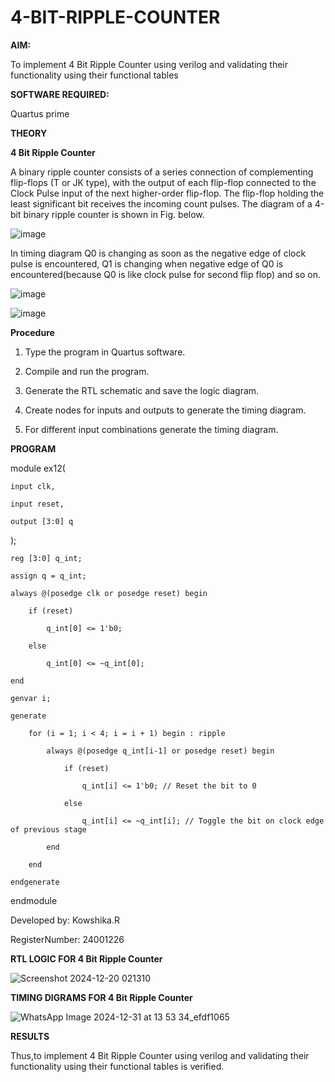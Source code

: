 # 4-BIT-RIPPLE-COUNTER

**AIM:**

To implement  4 Bit Ripple Counter using verilog and validating their functionality using their functional tables

**SOFTWARE REQUIRED:**

Quartus prime

**THEORY**

**4 Bit Ripple Counter**

A binary ripple counter consists of a series connection of complementing flip-flops (T or JK type), with the output of each flip-flop connected to the Clock Pulse input of the next higher-order flip-flop. The flip-flop holding the least significant bit receives the incoming count pulses. The diagram of a 4-bit binary ripple counter is shown in Fig. below.

![image](https://github.com/naavaneetha/4-BIT-RIPPLE-COUNTER/assets/154305477/cb4b74d4-31ab-4359-95d0-d22e67daba13)

In timing diagram Q0 is changing as soon as the negative edge of clock pulse is encountered, Q1 is changing when negative edge of Q0 is encountered(because Q0 is like clock pulse for second flip flop) and so on.

![image](https://github.com/naavaneetha/4-BIT-RIPPLE-COUNTER/assets/154305477/a573a7d6-014e-4e54-93e6-e2ac9530960b)

![image](https://github.com/naavaneetha/4-BIT-RIPPLE-COUNTER/assets/154305477/85e1958a-2fc1-49bb-9a9f-d58ccbf3663c)

**Procedure**

1. Type the program in Quartus software.

2. Compile and run the program.

3. Generate the RTL schematic and save the logic diagram.

4. Create nodes for inputs and outputs to generate the timing diagram.

5. For different input combinations generate the timing diagram.


**PROGRAM**

module ex12(

    input clk,
    
    input reset,
    
    output [3:0] q 
    
);
    
    reg [3:0] q_int;
    
    assign q = q_int;

    always @(posedge clk or posedge reset) begin
    
        if (reset) 
        
            q_int[0] <= 1'b0; 
            
        else 
        
            q_int[0] <= ~q_int[0]; 
            
    end
    
    genvar i;
    
    generate
    
        for (i = 1; i < 4; i = i + 1) begin : ripple
        
            always @(posedge q_int[i-1] or posedge reset) begin
            
                if (reset)
                
                    q_int[i] <= 1'b0; // Reset the bit to 0
                    
                else 
                
                    q_int[i] <= ~q_int[i]; // Toggle the bit on clock edge of previous stage
                    
            end
            
        end
        
    endgenerate
    
endmodule

 Developed by: Kowshika.R
 
 RegisterNumber: 24001226


**RTL LOGIC FOR 4 Bit Ripple Counter**

![Screenshot 2024-12-20 021310](https://github.com/user-attachments/assets/3d4ccc1f-686f-4604-b9bb-394ecb49be9a)


**TIMING DIGRAMS FOR 4 Bit Ripple Counter**

![WhatsApp Image 2024-12-31 at 13 53 34_efdf1065](https://github.com/user-attachments/assets/fe2eaba8-4fc4-432c-8be5-4e38f6ab7dba)



**RESULTS**

Thus,to implement  4 Bit Ripple Counter using verilog and validating their functionality using their functional tables is verified.
